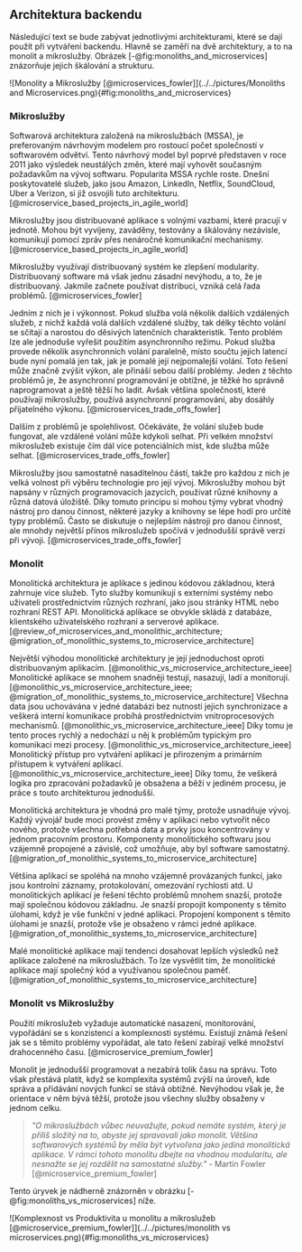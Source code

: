
## Architektura backendu

Následující text se bude zabývat jednotlivými architekturami, které se dají použít při vytváření backendu.
Hlavně se zaměří na dvě architektury, a to na monolit a mikroslužby.
Obrázek [-@fig:monoliths_and_microservices] znázorňuje jejich škálování a strukturu.

![Monolity a Mikroslužby [@microservices_fowler]](../../pictures/Monoliths and Microservices.png){#fig:monoliths_and_microservices}

### Mikroslužby

Softwarová architektura založená na mikroslužbách (MSSA),
je preferovaným návrhovým modelem pro rostoucí počet společností v softwarovém odvětví.
Tento návrhový model byl poprvé představen v roce 2011 jako výsledek neustálých změn,
které mají vyhovět současným požadavkům na vývoj softwaru.
Popularita MSSA rychle roste.
Dnešní poskytovatelé služeb, jako jsou Amazon, LinkedIn, Netflix, SoundCloud,
Uber a Verizon, si již osvojili tuto architekturu. [@microservice_based_projects_in_agile_world]

Mikroslužby jsou distribuované aplikace s volnými vazbami, které pracují v jednotě.
Mohou být vyvíjeny, zaváděny, testovány a škálovány nezávisle,
komunikují pomocí zpráv přes nenáročné komunikační mechanismy. [@microservice_based_projects_in_agile_world]

Mikroslužby využívají distribuovaný systém ke zlepšení modularity.
Distribuovaný software má však jednu zásadní nevýhodu, a to, že je distribuovaný.
Jakmile začnete používat distribuci, vzniká celá řada problémů. [@microservices_fowler]

Jedním z nich je i výkonnost.
Pokud služba volá několik dalších vzdálených služeb,
z nichž každá volá dalších vzdálené služby,
tak délky těchto volání se sčítají a narostou do děsivých latenčních charakteristik.
Tento problém lze ale jednoduše vyřešit použitím asynchronního režimu.
Pokud služba provede několik asynchronních volání paralelně,
místo součtu jejich latencí bude nyní pomalá jen tak,
jak je pomalé její nejpomalejší volání.
Toto řešení může značně zvýšit výkon, ale přináší sebou další problémy.
Jeden z těchto problémů je, že asynchronní programování je obtížné,
je těžké ho správně naprogramovat a ještě těžší ho ladit.
Avšak většina společností, které používají mikroslužby,
používá asynchronní programování, aby dosáhly přijatelného výkonu. [@microservices_trade_offs_fowler]

Dalším z problémů je spolehlivost.
Očekáváte, že volání služeb bude fungovat, ale vzdálené volání může kdykoli selhat.
Při velkém množství mikroslužeb existuje čím dál více potenciálních míst,
kde služba může selhat. [@microservices_trade_offs_fowler]

Mikroslužby jsou samostatně nasaditelnou částí,
takže pro každou z nich je velká volnost při výběru technologie pro její vývoj.
Mikroslužby mohou být napsány v různých programovacích jazycích,
používat různé knihovny a různá datová úložiště.
Díky tomuto principu si mohou týmy vybrat vhodný nástroj pro danou činnost,
některé jazyky a knihovny se lépe hodí pro určité typy problémů.
Často se diskutuje o nejlepším nástroji pro danou činnost,
ale mnohdy největší přínos mikroslužeb spočívá v jednodušší správě verzí při vývoji. [@microservices_trade_offs_fowler]

### Monolit

Monolitická architektura je aplikace s jedinou kódovou základnou, která zahrnuje více služeb.
Tyto služby komunikují s externími systémy nebo uživateli prostřednictvím různých rozhraní,
jako jsou stránky HTML nebo rozhraní REST API.
Monolitická aplikace se obvykle skládá z databáze, klientského uživatelského rozhraní a serverové aplikace. [@review_of_microservices_and_monolithic_architecture; @migration_of_monolithic_systems_to_microservice_architecture]

Největší výhodou monolitické architektury je její jednoduchost oproti distribuovaným aplikacím. [@monolithic_vs_microservice_architecture_ieee]
Monolitické aplikace se mnohem snadněji testují, nasazují, ladí a monitorují. [@monolithic_vs_microservice_architecture_ieee; @migration_of_monolithic_systems_to_microservice_architecture]
Všechna data jsou uchovávána v jedné databázi bez nutnosti jejich synchronizace
a veškerá interní komunikace probíhá prostřednictvím vnitroprocesových mechanismů. [@monolithic_vs_microservice_architecture_ieee]
Díky tomu je tento proces rychlý a nedochází u něj k problémům typickým pro komunikaci mezi procesy. [@monolithic_vs_microservice_architecture_ieee]
Monolitický přístup pro vytváření aplikací je přirozeným a primárním přístupem k vytváření aplikací. [@monolithic_vs_microservice_architecture_ieee]
Díky tomu, že veškerá logika pro zpracování požadavků je obsažena a běží v jediném procesu,
je práce s touto architekturou jednodušší.

Monolitická architektura je vhodná pro malé týmy, protože usnadňuje vývoj.
Každý vývojář bude moci provést změny v aplikaci nebo vytvořit něco nového,
protože všechna potřebná data a prvky jsou koncentrovány v jednom pracovním prostoru.
Komponenty monolitického softwaru jsou vzájemně propojené a závislé,
což umožňuje, aby byl software samostatný. [@migration_of_monolithic_systems_to_microservice_architecture]

Většina aplikací se spoléhá na mnoho vzájemně provázaných funkcí,
jako jsou kontrolní záznamy, protokolování, omezování rychlosti atd.
U monolitických aplikací je řešení těchto problémů mnohem snazší,
protože mají společnou kódovou základnu.
Je snazší propojit komponenty s těmito úlohami, když je vše funkční v jedné aplikaci.
Propojení komponent s těmito úlohami je snazší,
protože vše je obsaženo v rámci jedné aplikace. [@migration_of_monolithic_systems_to_microservice_architecture]

Malé monolitické aplikace mají tendenci dosahovat lepších výsledků než aplikace založené na mikroslužbách.
To lze vysvětlit tím, že monolitické aplikace mají společný kód a využívanou společnou paměť. [@migration_of_monolithic_systems_to_microservice_architecture]

### Monolit vs Mikroslužby

Použití mikroslužeb vyžaduje automatické nasazení, monitorování, vypořádání se s konzistencí a komplexnosti systému.
Existují známá řešení jak se s těmito problémy vypořádat, ale tato řešení zabírají velké množství drahocenného času. [@microservice_premium_fowler]

Monolit je jednodušší programovat a nezabírá tolik času na správu.
Toto však přestává platit, když se komplexita systémů zvýší na úroveň,
kde správa a přidávání nových funkcí se stává obtížné.
Nevýhodou však je, že orientace v něm bývá těžší,
protože jsou všechny služby obsaženy v jednom celku.

> *"O mikroslužbách vůbec neuvažujte, pokud nemáte systém, který je příliš složitý na to, abyste jej spravovali jako monolit.
> Většina softwarových systémů by měla být vytvořena jako jediná monolitická aplikace. V rámci tohoto monolitu dbejte na vhodnou modularitu, ale nesnažte se jej rozdělit na samostatné služby."*
\- Martin Fowler [@microservice_premium_fowler]

Tento úryvek je nádherně znázorněn v obrázku [-@fig:monoliths_vs_microservices] níže.

![Komplexnost vs Produktivita u monolitu a mikroslužeb [@microservice_premium_fowler]](../../pictures/monolith vs microservices.png){#fig:monoliths_vs_microservices}


